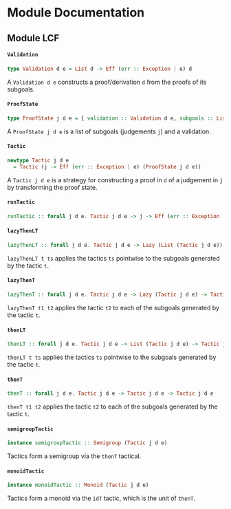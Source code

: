 # Module Documentation

## Module LCF

#### `Validation`

``` purescript
type Validation d e = List d -> Eff (err :: Exception | e) d
```

A `Validation d e` constructs a proof/derivation `d` from the proofs of its subgoals.

#### `ProofState`

``` purescript
type ProofState j d e = { validation :: Validation d e, subgoals :: List j }
```

A `ProofState j d e` is a list of subgoals (judgements `j`) and a validation.

#### `Tactic`

``` purescript
newtype Tactic j d e
  = Tactic (j -> Eff (err :: Exception | e) (ProofState j d e))
```

A `Tactic j d e` is a strategy for constructing a proof in `d` of a judgement in `j` by transforming the proof state.

#### `runTactic`

``` purescript
runTactic :: forall j d e. Tactic j d e -> j -> Eff (err :: Exception | e) (ProofState j d e)
```


#### `lazyThenLT`

``` purescript
lazyThenLT :: forall j d e. Tactic j d e -> Lazy (List (Tactic j d e)) -> Tactic j d e
```

`lazyThenLT t ts` applies the tactics `ts` pointwise to the subgoals generated by the tactic `t`.

#### `lazyThenT`

``` purescript
lazyThenT :: forall j d e. Tactic j d e -> Lazy (Tactic j d e) -> Tactic j d e
```

`lazyThenT t1 t2` applies the tactic `t2` to each of the subgoals generated by the tactic `t`.

#### `thenLT`

``` purescript
thenLT :: forall j d e. Tactic j d e -> List (Tactic j d e) -> Tactic j d e
```

`thenLT t ts` applies the tactics `ts` pointwise to the subgoals generated by the tactic `t`.

#### `thenT`

``` purescript
thenT :: forall j d e. Tactic j d e -> Tactic j d e -> Tactic j d e
```

`thenT t1 t2` applies the tactic `t2` to each of the subgoals generated by the tactic `t`.

#### `semigroupTactic`

``` purescript
instance semigroupTactic :: Semigroup (Tactic j d e)
```

Tactics form a semigroup via the `thenT` tactical.

#### `monoidTactic`

``` purescript
instance monoidTactic :: Monoid (Tactic j d e)
```

Tactics form a monoid via the `idT` tactic, which is the unit of `thenT`.



